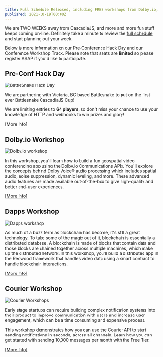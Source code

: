 ```yaml
---
title: Full Schedule Released, including FREE workshops from Dolby.io, Courier & more!
published: 2021-10-19T00:00Z
---
```

We are TWO WEEKS away from CascadiaJS, and more and more fun stuff keeps coming on-line. Definitely take a minute to review the [full schedule](https://2021.cascadiajs.com/schedule) and start planning out your week. 

Below is more information on our Pre-Conference Hack Day and our Conference Workshop Track. Please note that seats are **limited** so please register ASAP if you'd like to participate.

## Pre-Conf Hack Day

![BattleSnake Hack Day](https://2021.cascadiajs.com/social?path=/hackday)

We are partnering with Victoria, BC based Battlesnake to put on the first ever Battlesnake CascadiaJS Cup!

We are limiting entries to **64 players**, so don't miss your chance to use your knowledge of HTTP and webhooks to win prizes and glory!

[[More Info]](https://2021.cascadiajs.com/hackday)

## Dolby.io Workshop

![Dolby.io workshop](https://2021.cascadiajs.com/social?path=/workshops/dolbyio)

In this workshop, you'll learn how to build a fun geospatial video conferencing app using the Dolby.io Communications APIs. You'll explore the concepts behind Dolby Voice® audio processing which includes spatial audio, noise suppression, dynamic leveling, and more. These advanced audio features are made available out-of-the-box to give high-quality and better end-user experiences.

[[More Info]](https://2021.cascadiajs.com/workshops/dolbyio)

## Dapps Workshop

![Dapps workshop](https://2021.cascadiajs.com/social?path=/workshops/dapps)

As much of a buzz term as blockchain has become, it's still a great technology. To take some of the magic out of it, blockchain is essentially a distributed database. A blockchain is made of blocks that contain data and those blocks are chained together across multiple machines, which make up the distributed network. In this workshop, you'll build a distributed app in the Redwood framework that handles video data using a smart contract to handle blockchain interactions. 

[[More Info]](https://2021.cascadiajs.com/workshops/dapps)

## Courier Workshop

![Courier Workshops](https://2021.cascadiajs.com/social?path=/workshops/courier)

Early stage startups can require building complex notification systems into their product to improve communication with users and increase user engagement, which can be a time consuming and expensive process.

This workshop demonstrates how you can use the Courier API to start sending notifications in seconds, across all channels. Learn how you can get started with sending 10,000 messages per month with the Free Tier.

[[More Info]](https://2021.cascadiajs.com/workshops/courier)
